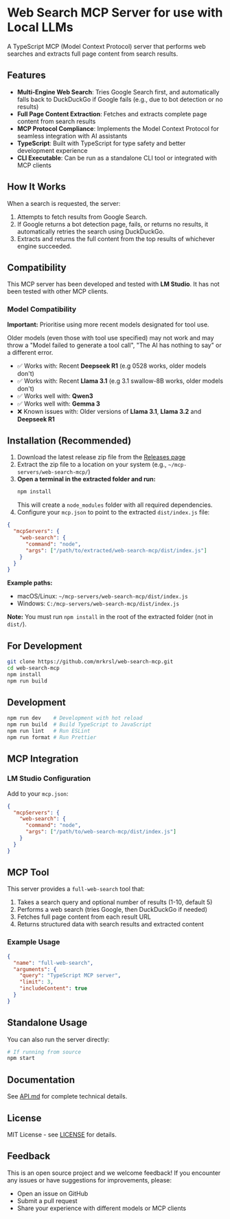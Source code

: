 # Web Search MCP Server for use with Local LLMs

A TypeScript MCP (Model Context Protocol) server that performs web searches and extracts full page content from search results.

## Features

- **Multi-Engine Web Search**: Tries Google Search first, and automatically falls back to DuckDuckGo if Google fails (e.g., due to bot detection or no results)
- **Full Page Content Extraction**: Fetches and extracts complete page content from search results
- **MCP Protocol Compliance**: Implements the Model Context Protocol for seamless integration with AI assistants
- **TypeScript**: Built with TypeScript for type safety and better development experience
- **CLI Executable**: Can be run as a standalone CLI tool or integrated with MCP clients

## How It Works

When a search is requested, the server:
1. Attempts to fetch results from Google Search.
2. If Google returns a bot detection page, fails, or returns no results, it automatically retries the search using DuckDuckGo.
3. Extracts and returns the full content from the top results of whichever engine succeeded.

## Compatibility

This MCP server has been developed and tested with **LM Studio**. It has not been tested with other MCP clients.

### Model Compatibility
**Important:** Prioritise using more recent models designated for tool use. 

Older models (even those with tool use specified) may not work and may throw a "Model failed to generate a tool call", "The AI has nothing to say" or a different error.

- ✅ Works with: Recent **Deepseek R1** (e.g 0528 works, older models don't)
- ✅ Works with: Recent **Llama 3.1** (e.g 3.1 swallow-8B works, older models don't)
- ✅ Works well with: **Qwen3**
- ✅ Works well with: **Gemma 3**
- ❌ Known issues with: Older versions of **Llama 3.1**, **Llama 3.2** and **Deepseek R1**

## Installation (Recommended)

1. Download the latest release zip file from the [Releases page](https://github.com/mrkrsl/web-search-mcp/releases)
2. Extract the zip file to a location on your system (e.g., `~/mcp-servers/web-search-mcp/`)
3. **Open a terminal in the extracted folder and run:**
   ```bash
   npm install
   ```
   This will create a `node_modules` folder with all required dependencies.
4. Configure your `mcp.json` to point to the extracted `dist/index.js` file:

```json
{
  "mcpServers": {
    "web-search": {
      "command": "node",
      "args": ["/path/to/extracted/web-search-mcp/dist/index.js"]
    }
  }
}
```

**Example paths:**
- macOS/Linux: `~/mcp-servers/web-search-mcp/dist/index.js`
- Windows: `C:/mcp-servers/web-search-mcp/dist/index.js`

**Note:** You must run `npm install` in the root of the extracted folder (not in `dist/`).

## For Development
```bash
git clone https://github.com/mrkrsl/web-search-mcp.git
cd web-search-mcp
npm install
npm run build
```

## Development

```bash
npm run dev    # Development with hot reload
npm run build  # Build TypeScript to JavaScript
npm run lint   # Run ESLint
npm run format # Run Prettier
```

## MCP Integration

### LM Studio Configuration

Add to your `mcp.json`:
```json
{
  "mcpServers": {
    "web-search": {
      "command": "node",
      "args": ["/path/to/web-search-mcp/dist/index.js"]
    }
  }
}
```

## MCP Tool

This server provides a `full-web-search` tool that:

1. Takes a search query and optional number of results (1-10, default 5)
2. Performs a web search (tries Google, then DuckDuckGo if needed)
3. Fetches full page content from each result URL
4. Returns structured data with search results and extracted content

### Example Usage
```json
{
  "name": "full-web-search",
  "arguments": {
    "query": "TypeScript MCP server",
    "limit": 3,
    "includeContent": true
  }
}
```

## Standalone Usage

You can also run the server directly:
```bash
# If running from source
npm start
```

## Documentation

See [API.md](./docs/API.md) for complete technical details.

## License

MIT License - see [LICENSE](./LICENSE) for details.

## Feedback

This is an open source project and we welcome feedback! If you encounter any issues or have suggestions for improvements, please:

- Open an issue on GitHub
- Submit a pull request
- Share your experience with different models or MCP clients
